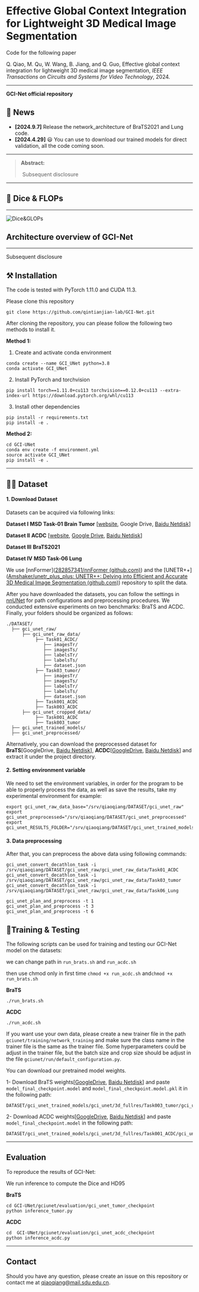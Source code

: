 # Effective **G**lobal Context Integration for Lightweight 3D Medical Image Segmentation

Code for the following paper

Q. Qiao, M. Qu, W. Wang, B. Jiang, and Q. Guo, Effective global context integration for lightweight 3D medical image segmentation, *IEEE Transactions on Circuits and Systems for Video Technology*, 2024.

<hr />

**GCI-Net official repository**

## 📢 News

- **[2024.9.7]** Release the network_architecture of  BraTS2021 and Lung code.
- **[2024.4.29]** :smiley: You can use to download our trained models for direct validation, all the code coming soon.

<hr />

> **Abstract:** 
>
> ​	Subsequent disclosure
<hr />

## 🎨 Dice & FLOPs

--------



![Dice&GLOPs](figure/Dice&GLOPs.jpg)

## Architecture overview of GCI-Net

<hr />

Subsequent disclosure

## ⚒️ Installation

The code is tested with PyTorch 1.11.0 and CUDA 11.3. 

Please clone this repository

```
git clone https://github.com/qintianjian-lab/GCI-Net.git
```

After cloning the repository, you can please follow the following two methods to install it.

**Method 1:**

1. Create and activate conda environment
```shell
conda create --name GCI_UNet python=3.8
conda activate GCI_UNet
```
2. Install PyTorch and torchvision
```shell
pip install torch==1.11.0+cu113 torchvision==0.12.0+cu113 --extra-index-url https://download.pytorch.org/whl/cu113
```
3. Install other dependencies
```shell
pip install -r requirements.txt
pip install -e .
```
**Method 2:**

```
cd GCI-UNet
conda env create -f environment.yml
source activate GCI_UNet
pip install -e .
```

<hr />

## 🏃‍♂️ Dataset

#### 1. Download Dataset

Datasets can be acquired via following links:

**Dataset I**   **MSD Task-01 Brain Tumor** [[website](http://medicaldecathlon.com/), Google Drive, [Baidu Netdisk](https://pan.baidu.com/s/1VMc87QXoWDTJc5hZP3mAdg?pwd=as72)]

**Dataset II**  **ACDC** [[website](https://www.creatis.insa-lyon.fr/Challenge/acdc/), [Google Drive](https://drive.google.com/file/d/1QDcEkpwH0xPs91Mny094OSA9DF8qKmM7/view?usp=drive_link), [Baidu Netdisk](https://pan.baidu.com/s/11A6pYnl_kibV_d8A8TSw4w?pwd=w8au)]

**Dataset III**  **BraTS2021**

**Dataset IV**  **MSD Task-06 Lung** 

We use [nnFormer]([282857341/nnFormer (github.com)](https://github.com/282857341/nnFormer)) and the [UNETR++]([Amshaker/unetr_plus_plus: UNETR++: Delving into Efficient and Accurate 3D Medical Image Segmentation (github.com)](https://github.com/Amshaker/unetr_plus_plus)) repository to split the data.

After you have downloaded the datasets, you can follow the settings in [nnUNet](https://github.com/MIC-DKFZ/nnUNet/blob/master/documentation/dataset_conversion.md) for path configurations and preprocessing procedures. We conducted extensive experiments on two benchmarks:  BraTS and ACDC.  Finally, your folders should be organized as follows: 

```
./DATASET/
  ├── gci_unet_raw/
      ├── gci_unet_raw_data/
           ├── Task01_ACDC/
              ├── imagesTr/
              ├── imagesTs/
              ├── labelsTr/
              ├── labelsTs/
              ├── dataset.json
           ├── Task03_tumor/
              ├── imagesTr/
              ├── imagesTs/
              ├── labelsTr/
              ├── labelsTs/
              ├── dataset.json
           ├── Task001_ACDC
           ├── Task003_ACDC
      ├── gci_unet_cropped_data/
           ├── Task001_ACDC
           ├── Task003_tumor
  ├── gci_unet_trained_models/
  ├── gci_unet_preprocessed/

```


Alternatively, you can download the preprocessed dataset for **BraTS**[GoogleDrive, [Baidu Netdisk](https://pan.baidu.com/s/1NqAYAlx9q7aZX4CwwQdgww?pwd=ngvs)], **ACDC**[[GoogleDrive](https://drive.google.com/file/d/1g1dxtxz27B5cVlrGhTCbHrlwIBQD7X36/view?usp=drive_link), [Baidu Netdisk](https://pan.baidu.com/s/1LHK7mlGIsDw8Dv-Zc8d3wA?pwd=wu0d)] and extract it under the project directory.

#### **2. Setting  environment variable**

We need to set the environment variables, in order for the program to be able to properly process the data, as well as save the results, take my experimental environment for example:

```
export gci_unet_raw_data_base="/srv/qiaoqiang/DATASET/gci_unet_raw"
export gci_unet_preprocessed="/srv/qiaoqiang/DATASET/gci_unet_preprocessed"
export gci_unet_RESULTS_FOLDER="/srv/qiaoqiang/DATASET/gci_unet_trained_models"
```

#### 3. Data preprocessing

After that, you can preprocess the above data using following commands:

```
gci_unet_convert_decathlon_task -i /srv/qiaoqiang/DATASET/gci_unet_raw/gci_unet_raw_data/Task01_ACDC
gci_unet_convert_decathlon_task -i /srv/qiaoqiang/DATASET/gci_unet_raw/gci_unet_raw_data/Task03_tumor
gci_unet_convert_decathlon_task -i /srv/qiaoqiang/DATASET/gci_unet_raw/gci_unet_raw_data/Task06_Lung

gci_unet_plan_and_preprocess -t 1
gci_unet_plan_and_preprocess -t 3
gci_unet_plan_and_preprocess -t 6
```

## 💃Training & Testing

The following scripts can be used for training and testing our GCI-Net model on the datasets:

we can change path in  `run_brats.sh` and `run_acdc.sh` 

then use chmod only in first time   `chmod +x run_acdc.sh`  and`chmod +x run_brats.sh`

**BraTS**

```
./run_brats.sh
```

**ACDC**

```
./run_acdc.sh
```

If you want use your own data, please create a new trainer file in the path `gciunet/training/network_training` and make sure the class name in the trainer file is the same as the trainer file. Some hyperparameters could be adjust in the trainer file, but the batch size and crop size should be adjust in the file `gciunet/run/default_configuration.py`.

You can download our pretrained model weights.

1- Download BraTS weights[[GoogleDrive](https://drive.google.com/file/d/1LEcI5dULODOYkXMxT371_DsK35SL4Ogu/view?usp=drive_link), [Baidu Netdisk](https://pan.baidu.com/s/1OHzFpTwcWjDYAdkwiyn7_g?pwd=t6q8)] and paste ```model_final_checkpoint.model``` and ```model_final_checkpoint.model.pkl``` it in the following path:

```
DATASET/gci_unet_trained_models/gci_unet/3d_fullres/Task003_tumor/gci_unet_trainer_tumor__gci_unet_Plansv2.1/fold_1/
```

2- Download ACDC weights[[GoogleDrive](https://drive.google.com/file/d/19r_PLsc10lBL1BNdFZ8UrfgI_jZnLadP/view?usp=drive_link), [Baidu Netdisk](https://pan.baidu.com/s/1dElXoFT0PMJb3iRXh2DoOQ?pwd=6fhj)] and paste ```model_final_checkpoint.model``` in the following path:

```shell
DATASET/gci_unet_trained_models/gci_unet/3d_fullres/Task001_ACDC/gci_unet_trainer_acdc__gci_unet_Plansv2.1/fold_1/
```

<hr />

## Evaluation

To reproduce the results of GCI-Net: 

We run inference to compute the Dice and HD95

**BraTS**

```
cd GCI-UNet/gciunet/evaluation/gci_unet_tumor_checkpoint
python inference_tumor.py
```

**ACDC**

```
cd  GCI-UNet/gciunet/evaluation/gci_unet_acdc_checkpoint
python inference_acdc.py
```

<hr />

## Contact
Should you have any question, please create an issue on this repository or contact me at qiaoqiang@mail.sdu.edu.cn.

